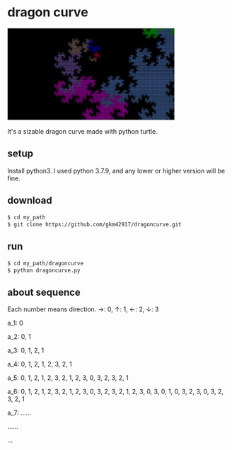 # dragon curve
<img src = "./screenshots/banner.png" width="75%">

It's a sizable dragon curve made with python turtle.

## setup
Install python3. I used python 3.7.9, and any lower or higher version will be fine.

## download
```
$ cd my_path
$ git clone https://github.com/gkm42917/dragoncurve.git
```

## run
```
$ cd my_path/dragoncurve
$ python dragoncurve.py
```

## about sequence
Each number means direction. →: 0, ↑: 1, ←: 2, ↓: 3

a_1: 0

a_2: 0, 1

a_3: 0, 1, 2, 1

a_4: 0, 1, 2, 1, 2, 3, 2, 1

a_5: 0, 1, 2, 1, 2, 3, 2, 1, 2, 3, 0, 3, 2, 3, 2, 1

a_6: 0, 1, 2, 1, 2, 3, 2, 1, 2, 3, 0, 3, 2, 3, 2, 1, 2, 3, 0, 3, 0, 1, 0, 3, 2, 3, 0, 3, 2, 3, 2, 1

a_7: ……

……

…
